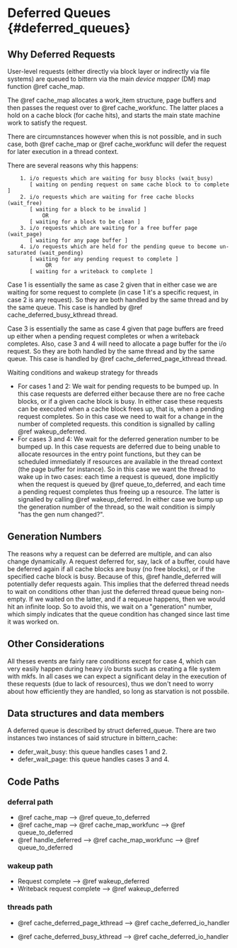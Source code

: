 # Deferred Queues {#deferred_queues}

## Why Deferred Requests

User-level requests (either directly via block layer or indirectly via file
systems) are queued to bittern via the main *device mapper* (DM) map
function @ref cache_map.

The @ref cache_map allocates a work_item structure, page buffers and
then passes the request over to @ref cache_workfunc.
The latter places a hold on a cache block (for cache hits),
and starts the main state machine work to satisfy the request.

There are circumnstances however when this is not possible, and in such case,
both @ref cache_map or @ref cache_workfunc will defer the
request for later execution in a thread context.

There are several reasons why this happens:

        1. i/o requests which are waiting for busy blocks (wait_busy)
           [ waiting on pending request on same cache block to to complete ]
        2. i/o requests which are waiting for free cache blocks (wait_free)
           [ waiting for a block to be invalid ]
               OR
           [ waiting for a block to be clean ]
        3. i/o requests which are waiting for a free buffer page (wait_page)
           [ waiting for any page buffer ]
        4. i/o requests which are held for the pending queue to become un-saturated (wait_pending)
           [ waiting for any pending request to complete ]
                OR
           [ waiting for a writeback to complete ]

Case 1 is essentially the same as case 2 given that in either case
we are waiting for some request to complete (in case 1 it's a
specific request, in case 2 is any request). So they are both
handled by the same thread and by the same queue.
This case is handled by @ref cache_deferred_busy_kthread thread.

Case 3 is essentially the same as case 4 given that page buffers are
freed up either when a pending request completes or when a writeback
completes. Also, case 3 and 4 will need to allocate a page buffer
for the i/o request. So they are both handled by the same thread and
by the same queue.
This case is handled by @ref cache_deferred_page_kthread thread.

Waiting conditions and wakeup strategy for threads
* For cases 1 and 2: We wait for pending requests to be bumped up.
  In this case requests are deferred either because there are no free
  cache blocks, or if a given cache block is busy. In either case these
  requests can be executed when a cache block frees up, that is,
  when a pending request completes.
  So in this case we need to wait for a change in the number of
  completed requests. this condition is signalled by
  calling @ref wakeup_deferred.
* For cases 3 and 4: We wait for the deferred generation number to be bumped up.
  In this case requests are deferred due to being unable to allocate resources
  in the entry point functions, but they can be scheduled immediately if
  resources are available in the thread context (the page buffer for instance).
  So in this case we want the thread to wake up in two cases:
  each time a request is queued, done implicitly when the request is
  queued by @ref queue_to_deferred, and each time a pending
  request completes thus freeing up a resource.
  The latter is signalled by calling @ref wakeup_deferred.
  In either case we bump up the generation number of the thread,
  so the wait condition is simply "has the gen num changed?".

## Generation Numbers

The reasons why a request can be deferred are multiple,
and can also change dynamically.
A request deferred for, say, lack of a buffer, could have be deferred again
if all cache blocks are busy (no free blocks), or if the specified cache block
is busy. Because of this, @ref handle_deferred will potentially
defer requests again.
This implies that the deferred thread needs to wait on conditions other than
just the deferred thread queue being non-empty. If we waited on the latter,
and if a requeue happens, then we would hit an infinite loop.
So to avoid this, we wait on a "generation" number, which simply indicates
that the queue condition has changed since last time it was worked on.

## Other Considerations

All theses events are fairly rare conditions except for case 4, which
can very easily happen during heavy i/o bursts such as creating a
file system with mkfs.
In all cases we can expect a significant delay in the execution of
these requests (due to lack of resources), thus we don't need
to worry about how efficiently they are handled, so long as
starvation is not possbile.

## Data structures and data members

A deferred queue is described by struct deferred_queue.
There are two instances two instances of said structure in bittern_cache:
* defer_wait_busy: this queue handles cases 1 and 2.
* defer_wait_page: this queue handles cases 3 and 4.

## Code Paths

### deferral path

* @ref cache_map --> @ref queue_to_deferred
* @ref cache_map -->
  @ref cache_map_workfunc -->
  @ref queue_to_deferred
* @ref handle_deferred -->
  @ref cache_map_workfunc -->
  @ref queue_to_deferred

### wakeup path

* Request complete --> @ref wakeup_deferred
* Writeback request complete --> @ref wakeup_deferred

### threads path

* @ref cache_deferred_page_kthread -->
  @ref cache_deferred_io_handler

* @ref cache_deferred_busy_kthread -->
  @ref cache_deferred_io_handler

